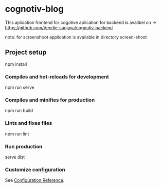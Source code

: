 # cognotiv-blog
This aplication frontend for cogotive aplication
for backend is availbel on -> https://github.com/dendie-sanjaya/cognotiv-backend

note: for screenshoot application is available in directory screen-shoot

## Project setup
npm install

### Compiles and hot-reloads for development
npm run serve

### Compiles and minifies for production
npm run build

### Lints and fixes files
npm run lint

### Run production 
serve dist

### Customize configuration
See [Configuration Reference](https://cli.vuejs.org/config/).
